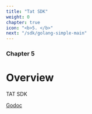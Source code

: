 ```yaml
---
title: "Tat SDK"
weight: 0
chapter: true
icon: "<b>5. </b>"
next: "/sdk/golang-simple-main"
---
```


### Chapter 5

# Overview

TAT SDK

[Godoc](https://godoc.org/github.com/ovh/tat#Client)
